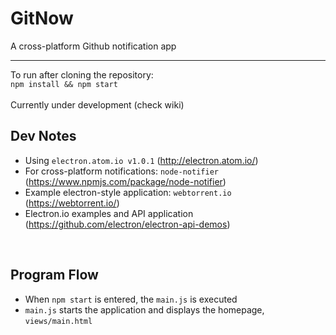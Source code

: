 # GitNow
A cross-platform Github notification app

***

To run after cloning the repository: <br>
`npm install && npm start`
<br><br>
Currently under development (check wiki)




## Dev Notes

  * Using `electron.atom.io v1.0.1` (http://electron.atom.io/)
  * For cross-platform notifications: `node-notifier` (https://www.npmjs.com/package/node-notifier)
  * Example electron-style application: `webtorrent.io` (https://webtorrent.io/)
  * Electron.io examples and API application (https://github.com/electron/electron-api-demos)
  
<br>

<h2>Program Flow</h2>

  * When `npm start` is entered, the `main.js` is executed
  * `main.js` starts the application and displays the homepage, `views/main.html`
